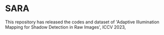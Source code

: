 # SARA
This repository has released the codes and dataset of 'Adaptive Illumination Mapping for Shadow Detection in Raw Images', ICCV 2023,

